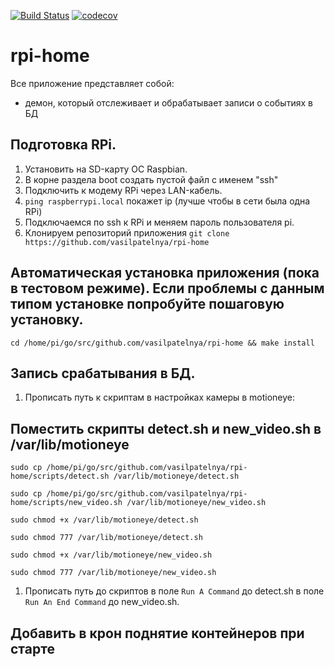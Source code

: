 [![Build Status](https://travis-ci.com/vasilpatelnya/rpi-home.svg?branch=master)](https://travis-ci.com/vasilpatelnya/rpi-home)
[![codecov](https://codecov.io/gh/vasilpatelnya/rpi-home/branch/master/graph/badge.svg)](https://codecov.io/gh/vasilpatelnya/rpi-home)
# rpi-home

Все приложение представляет собой:
 * демон, который отслеживает и обрабатывает записи о событиях в БД

## Подготовка RPi.

1. Установить на SD-карту ОС Raspbian.
2. В корне раздела boot создать пустой файл с именем "ssh"
3. Подключить к модему RPi через LAN-кабель.
4. `ping raspberrypi.local` покажет ip (лучше чтобы в сети была одна RPi)
5. Подключаемся по ssh к RPi и меняем пароль пользователя pi.
6. Клонируем репозиторий приложения `git clone https://github.com/vasilpatelnya/rpi-home`

## Автоматическая установка приложения (пока в тестовом режиме). Если проблемы с данным типом установке попробуйте пошаговую установку.

`cd /home/pi/go/src/github.com/vasilpatelnya/rpi-home && make install`

## Запись срабатывания в БД.

1. Прописать путь к скриптам в настройках камеры в motioneye:

## Поместить скрипты detect.sh и new_video.sh в /var/lib/motioneye

    sudo cp /home/pi/go/src/github.com/vasilpatelnya/rpi-home/scripts/detect.sh /var/lib/motioneye/detect.sh

    sudo cp /home/pi/go/src/github.com/vasilpatelnya/rpi-home/scripts/new_video.sh /var/lib/motioneye/new_video.sh
    
    sudo chmod +x /var/lib/motioneye/detect.sh
    
    sudo chmod 777 /var/lib/motioneye/detect.sh
    
    sudo chmod +x /var/lib/motioneye/new_video.sh
    
    sudo chmod 777 /var/lib/motioneye/new_video.sh
    
1. Прописать путь до скриптов в поле `Run A Command` до detect.sh в поле `Run An End Command` до new_video.sh.

## Добавить в крон поднятие контейнеров при старте
